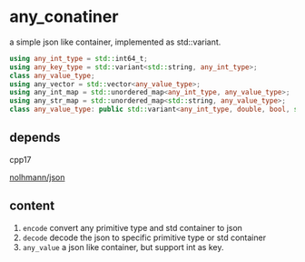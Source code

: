 # any_conatiner
a simple json like container, implemented as std::variant.

```c++
using any_int_type = std::int64_t;
using any_key_type = std::variant<std::string, any_int_type>;
class any_value_type;
using any_vector = std::vector<any_value_type>;
using any_int_map = std::unordered_map<any_int_type, any_value_type>;
using any_str_map = std::unordered_map<std::string, any_value_type>;
class any_value_type: public std::variant<any_int_type, double, bool, std::string, any_vector, any_int_map, any_str_map>
```

## depends

cpp17

[nolhmann/json](https://github.com/nlohmann/json)


## content
1. `encode` convert any primitive type and std container to json
2. `decode` decode the json to specific primitive type or std container
3. `any_value` a json like container, but support int as key.


